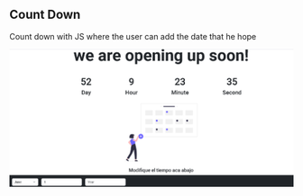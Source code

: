 ## Count Down
Count down with JS where the user can add the date that he hope

![img](https://github.com/andreshurtadoo/CountDown/blob/main/imgCount.png)

